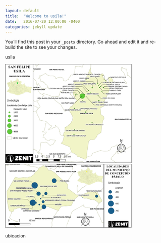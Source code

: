 ```yaml
---
layout: default
title:  "Welcome to usila!"
date:   2016-07-20 12:00:00 -0400
categories: jekyll update
---
```

You’ll find this post in your `_posts` directory. Go ahead and edit it and re-build the site to see your changes.

usila


<img src="/images/post/usila/San Felipe Usila.png" width="400">



<img src="/images/post/usila/ubicacion.png" width="400">

ubicacion
